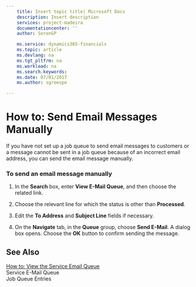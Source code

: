 ```yaml
---
    title: Insert topic title| Microsoft Docs
    description: Insert description
    services: project-madeira
    documentationcenter: ''
    author: SorenGP

    ms.service: dynamics365-financials
    ms.topic: article
    ms.devlang: na
    ms.tgt_pltfrm: na
    ms.workload: na
    ms.search.keywords:
    ms.date: 07/01/2017
    ms.author: sgroespe

---
```

# How to: Send Email Messages Manually
If you have not set up a job queue to send email messages to customers or a message cannot be sent in a job queue because of an incorrect email address, you can send the email message manually.  
  
### To send an email message manually  
  
1.  In the **Search** box, enter **View E-Mail Queue**, and then choose the related link.  
  
2.  Choose the relevant line for which the status is other than **Processed**.  
  
3.  Edit the **To Address** and **Subject Line** fields if necessary.  
  
4.  On the **Navigate** tab, in the **Queue** group, choose **Send E-Mail**. A dialog box opens. Choose the **OK** button to confirm sending the message.  
  
## See Also  
 [How to: View the Service Email Queue](../how-to-view-the-service-email-queue.md)   
 Service E-Mail Queue   
 Job Queue Entries